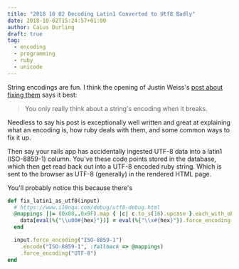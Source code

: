 ```yaml
---
title: "2018 10 02 Decoding Latin1 Converted to Utf8 Badly"
date: 2018-10-02T15:24:57+01:00
author: Caius Durling
draft: true
tag:
  - encoding
  - programming
  - ruby
  - unicode
---
```


String encodings are fun. I think the opening of Justin Weiss's [post about fixing them][justin weiss post] says it best:

> You only really think about a string's encoding when it breaks.

Needless to say his post is exceptionally well written and great at explaining what an encoding is, how ruby deals with them, and some common ways to fix it up.

Then say your rails app has accidentally ingested UTF-8 data into a latin1 (ISO-8859-1) column. You've these code points stored in the database, which then get read back out into a UTF-8 encoded ruby string. Which is sent to the browser as UTF-8 (generally) in the rendered HTML page.

You'll probably notice this because there's 


```ruby
def fix_latin1_as_utf8(input)
  # https://www.i18nqa.com/debug/utf8-debug.html
  @mappings ||= (0x80..0x9F).map { |c| c.to_s(16).upcase }.each_with_object({}) do |hex, data|
    data[eval(%{"\\u00#{hex}"})] = eval(%{"\\x#{hex}"}).force_encoding("ISO-8859-1")
  end

  input.force_encoding("ISO-8859-1")
    .encode("ISO-8859-1", :fallback => @mappings)
    .force_encoding("UTF-8")
end
```


[justin weiss post]: https://www.justinweiss.com/articles/3-steps-to-fix-encoding-problems-in-ruby/
